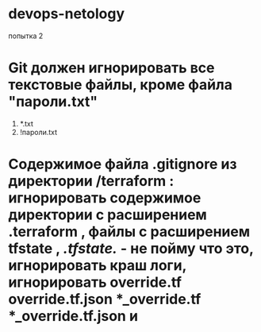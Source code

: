 # devops-netology
попытка 2

# Git должен игнорировать все текстовые файлы, кроме файла "пароли.txt" 
 
 1. *.txt
 2. !пароли.txt
 
 # Содержимое файла .gitignore из директории /terraform : игнорировать содержимое директории с расширением .terraform , файлы c расширением tfstate , *.tfstate.* - не пойму что это, игнорировать краш логи, игнорировать override.tf override.tf.json *_override.tf *_override.tf.json и 